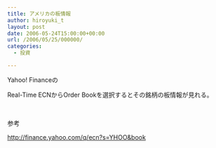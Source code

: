 ```yaml
---
title: アメリカの板情報
author: hiroyuki_t
layout: post
date: 2006-05-24T15:00:00+00:00
url: /2006/05/25/000000/
categories:
  - 投資

---
```

<div class="section">
  <p>
    Yahoo! Financeの
  </p>
  
  <p>
    Real-Time ECNからOrder Bookを選択するとその銘柄の板情報が見れる。
  </p>
  
  <p>
    &nbsp;
  </p>
  
  <p>
    参考
  </p>
  
  <p>
    <a href="http://finance.yahoo.com/q/ecn?s=YHOO&book" target="_blank">http://finance.yahoo.com/q/ecn?s=YHOO&book</a>
  </p>
</div>